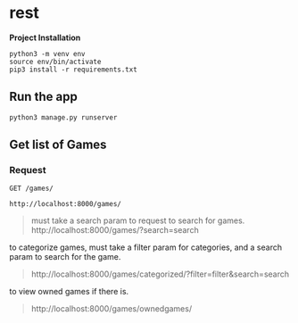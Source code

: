 # rest

**Project Installation**

```
python3 -m venv env
source env/bin/activate
pip3 install -r requirements.txt

```
## Run the app

    python3 manage.py runserver

## Get list of Games
### Request

`GET /games/`

    http://localhost:8000/games/
    
>must take a search param to request to search for games.
    http://localhost:8000/games/?search=search

to categorize games, must take a filter param for categories, and a search param to search for the game.
>http://localhost:8000/games/categorized/?filter=filter&search=search

to view owned games if there is.
>http://localhost:8000/games/ownedgames/

